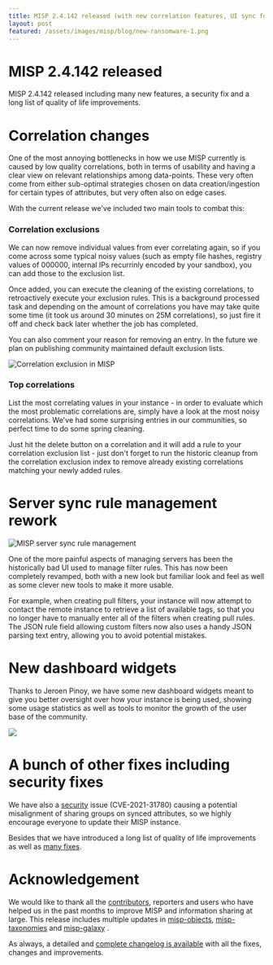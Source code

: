 ```yaml
---
title: MISP 2.4.142 released (with new correlation features, UI sync functionality improved and new dashboard widgets)
layout: post
featured: /assets/images/misp/blog/new-ransomware-1.png
---
```


# MISP 2.4.142 released

MISP 2.4.142 released including many new features, a security fix and a long list of quality of life improvements.

# Correlation changes

One of the most annoying bottlenecks in how we use MISP currently is caused by low quality correlations, both in terms of usability and having a clear view on relevant relationships among data-points. These very often come from either sub-optimal strategies chosen on data creation/ingestion for certain types of attributes, but very often also on edge cases.

With the current release we've included two main tools to combat this:

### Correlation exclusions

We can now remove individual values from ever correlating again, so if you come across some typical noisy values (such as empty file hashes, registry values of 000000, internal IPs recurrinly encoded by your sandbox), you can add those to the exclusion list.

Once added, you can execute the cleaning of the existing correlations, to retroactively execute your exclusion rules. This is a background processed task and depending on the amount of correlations you have may take quite some time (it took us around 30 minutes on 25M correlations), so just fire it off and check back later whether the job has completed.

You can also comment your reason for removing an entry. In the future we plan on publishing community maintained default exclusion lists.

![Correlation exclusion in MISP](https://www.misp-project.org/assets/images/misp/blog/correlation-exclusion.png)

### Top correlations

List the most correlating values in your instance - in order to evaluate which the most problematic correlations are, simply have a look at the most noisy correlations. We've had some surprising entries in our communities, so perfect time to do some spring cleaning.

Just hit the delete button on a correlation and it will add a rule to your correlation exclusion list - just don't forget to run the historic cleanup from the correlation exclusion index to remove already existing correlations matching your newly added rules.

# Server sync rule management rework

![MISP server sync rule management](https://www.misp-project.org/assets/images/misp/blog/pull-rules.png)

One of the more painful aspects of managing servers has been the historically bad UI used to manage filter rules. This has now been completely revamped, both with a new look but familiar look and feel as well as some clever new tools to make it more usable.

For example, when creating pull filters, your instance will now attempt to contact the remote instance to retrieve a list of available tags, so that you no longer have to manually enter all of the filters when creating pull rules. The JSON rule field allowing custom filters now also uses a handy JSON parsing text entry, allowing you to avoid potential mistakes.

# New dashboard widgets

Thanks to Jeroen Pinoy, we have some new dashboard widgets meant to give you better oversight over how your instance is being used, showing some usage statistics as well as tools to monitor the growth of the user base of the community.

![](https://www.misp-project.org/assets/images/misp/blog/evolution-usercount.png)

# A bunch of other fixes including security fixes

We have also a [security](https://www.misp-project.org/security/) issue (CVE-2021-31780) causing a potential misalignment of sharing groups on synced attributes, so we highly encourage everyone to update their MISP instance.

Besides that we have introduced a long list of quality of life improvements as well as [many fixes](https://www.misp-project.org/Changelog.txt).

# Acknowledgement

We would like to thank all the [contributors](https://www.misp-project.org/contributors), reporters and users who have helped us in the past months to improve MISP and information sharing at large. This release includes multiple updates in [misp-objects](https://www.misp-project.org/objects.html), [misp-taxonomies](https://www.misp-project.org/taxonomies.html) and [misp-galaxy](https://www.misp-project.org/galaxy.html)
.

As always, a detailed and [complete changelog is available](https://www.misp-project.org/Changelog.txt) with all the fixes, changes and improvements.

